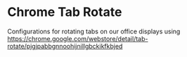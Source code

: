 # Chrome Tab Rotate

Configurations for rotating tabs on our office displays using https://chrome.google.com/webstore/detail/tab-rotate/pjgjpabbgnnoohijnillgbckikfkbjed
